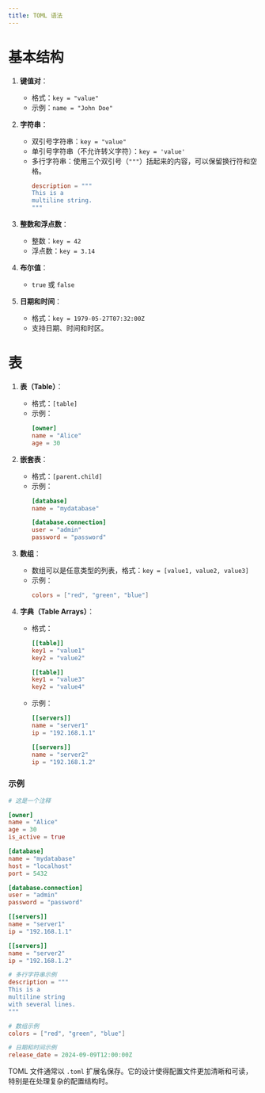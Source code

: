 ```yaml
---
title: TOML 语法
---
```

# 基本结构

1. **键值对**：
   - 格式：`key = "value"`
   - 示例：`name = "John Doe"`

2. **字符串**：
   - 双引号字符串：`key = "value"`
   - 单引号字符串（不允许转义字符）：`key = 'value'`
   - 多行字符串：使用三个双引号（`"""`）括起来的内容，可以保留换行符和空格。
     ```toml
     description = """
     This is a
     multiline string.
     """
     ```

3. **整数和浮点数**：
   - 整数：`key = 42`
   - 浮点数：`key = 3.14`

4. **布尔值**：
   - `true` 或 `false`

5. **日期和时间**：
   - 格式：`key = 1979-05-27T07:32:00Z`
   - 支持日期、时间和时区。

# 表

1. **表（Table）**：
   - 格式：`[table]`
   - 示例：
     ```toml
     [owner]
     name = "Alice"
     age = 30
     ```

2. **嵌套表**：
   - 格式：`[parent.child]`
   - 示例：
     ```toml
     [database]
     name = "mydatabase"

     [database.connection]
     user = "admin"
     password = "password"
     ```

3. **数组**：
   - 数组可以是任意类型的列表，格式：`key = [value1, value2, value3]`
   - 示例：
     ```toml
     colors = ["red", "green", "blue"]
     ```

4. **字典（Table Arrays）**：
   - 格式：
     ```toml
     [[table]]
     key1 = "value1"
     key2 = "value2"

     [[table]]
     key1 = "value3"
     key2 = "value4"
     ```
   - 示例：
     ```toml
     [[servers]]
     name = "server1"
     ip = "192.168.1.1"

     [[servers]]
     name = "server2"
     ip = "192.168.1.2"
     ```

### 示例

```toml
# 这是一个注释

[owner]
name = "Alice"
age = 30
is_active = true

[database]
name = "mydatabase"
host = "localhost"
port = 5432

[database.connection]
user = "admin"
password = "password"

[[servers]]
name = "server1"
ip = "192.168.1.1"

[[servers]]
name = "server2"
ip = "192.168.1.2"

# 多行字符串示例
description = """
This is a
multiline string
with several lines.
"""

# 数组示例
colors = ["red", "green", "blue"]

# 日期和时间示例
release_date = 2024-09-09T12:00:00Z
```

TOML 文件通常以 `.toml` 扩展名保存。它的设计使得配置文件更加清晰和可读，特别是在处理复杂的配置结构时。